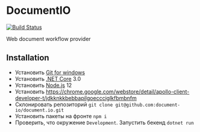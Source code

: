 # DocumentIO

[![Build Status](https://travis-ci.com/document-io/document.io.svg?branch=master)](https://travis-ci.com/document-io/document.io)

Web document workflow provider

## Installation

- Установить [Git for windows](https://gitforwindows.org/)
- Установить [.NET Core](https://dotnet.microsoft.com/download) 3.0
- Установить [Node.js](https://nodejs.org/en/) 12
- Установить https://chrome.google.com/webstore/detail/apollo-client-developer-t/jdkknkkbebbapilgoeccciglkfbmbnfm
- Склонировать репозиторий `git clone git@github.com:document-io/document.io.git`
- Установить пакеты на фронте `npm i`
- Проверить, что окружение `Development`. Запустить бекенд `dotnet run`
